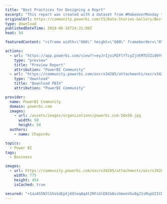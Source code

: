 ```yaml
---
title: "Best Practices for Designing a Roprt"
excerpt: "This report was created with a dataset from #MakeoverMonday to show the best practices for good design and the User Experience that I recently"
originalUrl: https://community.powerbi.com/t5/Data-Stories-Gallery/Best-Practices-for-Designing-a-Roprt/m-p/441350
type: download
publishedDateTime: 2018-06-16T14:31:00Z
heat: 54

featuredContent: "<iframe width=\"800\" height=\"600\" frameborder=\"0\" src=\"https://app.powerbi.com/view?r=eyJrIjoiM2FlYTcyZjUtMTU3Zi00YmVkLWFjMzUtMDU0MWY3NzNkYjI1IiwidCI6IjI1YTcyNjUyLWQ5ZDEtNGZiZC05NTQ0LTBhOGU1Yjc0MmM4MiIsImMiOjR9\"></iframe>"

actions:
  - url: "https://app.powerbi.com/view?r=eyJrIjoiM2FlYTcyZjUtMTU3Zi00YmVkLWFjMzUtMDU0MWY3NzNkYjI1IiwidCI6IjI1YTcyNjUyLWQ5ZDEtNGZiZC05NTQ0LTBhOGU1Yjc0MmM4MiIsImMiOjR9"
    type: "preview"
    title: "Preview Report"
    attribution: "PowerBI Community"
  - url: "https://community.powerbi.com/oxcrx34285/attachments/oxcrx34285/DataStoriesGallery/2008/2/Wine%20production.pbix"
    type: "download"
    title: "Download PBIX"
    attribution: "PowerBI Community"

provider:
  name: PowerBI Community
  domain: powerbi.com
  images:
    - url: /assets/images/organizations/powerbi.com-50x50.jpg
      width: 50
      height: 50
  authors:
    - name: Chapin4u

topics:
  - Power BI
tags:
  - Business

images:
  - url: https://community.powerbi.com/oxcrx34285/attachments/oxcrx34285/DataStoriesGallery/2008/1/2018-06-16_11-12-09.jpg
    width: 775
    height: 454
    isCached: true

secured: "+1azA55N3lG5oSdEpXj69leqAq4t2RFsGlEB1b8vzGmeoVGv8gJ1sMupUIICDbBNur5mAAZNGBDeyEXmXRuENuP7UfNxl8Srw5JiV+rqUVgkXIsHmUs7MOpolJL1vEYW1bZ/HkBXgyLvbS4WcV+TVBIAjUAI6/v3L7DJxaR77xqrO9WAchaja1s1maKce9w5dhcVQ1pd0eit+7E/DcQm00KZx2z2Q8SHqHFI6CpKb2CeB3QRdt02mlAychAB82d5sxW4VOVIMVrokcyXYl41H1IcY1WIo+v7rzCT2ibIpO8Vyi4Njvtp4uaNVg/+iQoVOOVZv9sUikhuM64NL8dJy/4+lI8Mquf95kLDhAwrDHvrCPddy3lPGsEbVj/UtCQF;esVCUiOaMsmw3vQOdhIDUg=="
---
```


